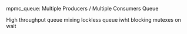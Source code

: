 mpmc_queue: Multiple Producers / Multiple Consumers Queue

High throughput queue mixing lockless queue iwht blocking mutexes on wait
